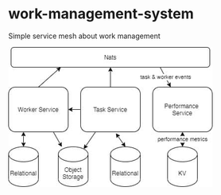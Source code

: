 # work-management-system
Simple service mesh about work management

![service diagram](tugas-besar-task-system.jpg)
